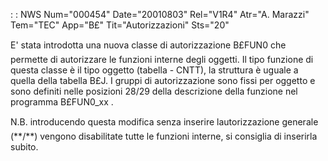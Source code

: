  :  : NWS Num="000454" Date="20010803" Rel="V1R4" Atr="A. Marazzi" Tem="TEC" App="B£" Tit="Autorizzazioni" Sts="20"

E' stata introdotta una nuova classe di autorizzazione B£FUN0 che permette di autorizzare le funzioni interne degli oggetti.  Il tipo funzione di questa classe è il tipo oggetto (tabella - CNTT), la struttura è uguale a quella della tabella B£J.
I gruppi di autorizzazione sono fissi per oggetto e sono definiti nelle posizioni 28/29 della descrizione della funzione nel programma B£FUN0_xx .

   N.B. introducendo questa modifica senza inserire lautorizzazione generale (\*\*/\*\*) vengono disabilitate tutte le funzioni interne, si         consiglia di inserirla subito.


